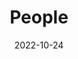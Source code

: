 ---
title: People
date: 2022-10-24

type: landing

sections:
  - block: people
    content:
      title: Meet the Team
      # Choose which groups/teams of users to display.
      #   Edit `user_groups` in each user's profile to add them to one or more of these groups.
      user_groups:
          - PI
          - Postdocs
          - Grad Students
          - Staff 
          - Undergrads
          - Alumni
      sort_by: Params.last_name
      sort_ascending: true
    design:
      show_interests: false
      show_role: true 
      show_social: true
---